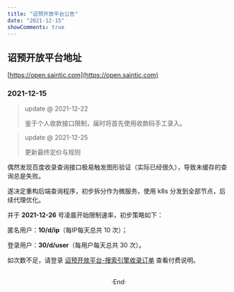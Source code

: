 ```yaml
---
title: "诏预开放平台公告"
date: "2021-12-15"
showComments: true
---
```


## 诏预开放平台地址

[https://open.saintic.com](https://open.saintic.com)

### 2021-12-15

> update @ 2021-12-22
>
> 鉴于个人收款接口限制，届时将首先使用收款码手工录入。

> update @ 2021-12-25
>
> 更新最终定价与规则

偶然发现百度收录查询接口极易触发图形验证（实际已经很久），导致未缓存的查询总是失败。

遂决定重构后端查询程序，初步拆分作为微服务，使用 k8s 分发到全部节点，后续代理优化。

并于 **2021-12-26** 号凌晨开始限制速率，初步策略如下：

匿名用户：**10/d/ip**（每IP每天总共 10 次）；

登录用户：**30/d/user**（每用户每天总共 30 次）。

如次数不足，请登录 [诏预开放平台-搜索引擎收录订单](https://open.saintic.com/order/sec) 查看付费说明。

<br>

<center>  ·End·  </center>
